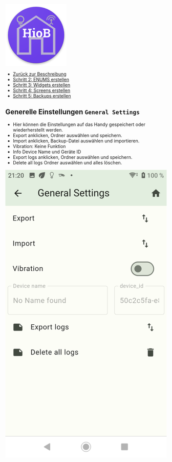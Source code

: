![Logo](../../admin/hiob.png)

-   [Zurück zur Beschreibung](/docs/de/README.md)
-   [Schritt 2: ENUMS erstellen](enum.md)
-   [Schritt 3: Widgets erstellen](widgets.md)
-   [Schritt 4: Screens erstellen](sreens.md)
-   [Schritt 5: Backups erstellen](backups.md)

## Generelle Einstellungen `General Settings`

- Hier können die Einstellungen auf das Handy gespeichert oder wiederherstellt werden.
- Export anklicken, Ordner auswählen und speichern.
- Import anklicken, Backup-Datei auswählen und importieren.
- Vibration: Keine Funktion
- Info Device Name und Geräte ID
- Export logs anklicken, Ordner auswählen und speichern.
- Delete all logs Ordner auswählen und alles löschen.

![app_general_settings.png](img/app_general_settings.png)